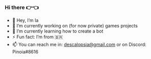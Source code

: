 ### Hi there 👉👈

- 👋 Hey, I’m Ia
- 🔭 I’m currently working on (for now private) games projects
- 🌱 I’m currently learning how to create a bot
- ⚡ Fun fact: I’m from 🇧🇷
- 📫 You can reach me in: descalopsia@gmail.com  or on Discord: Pinoia#8616  
